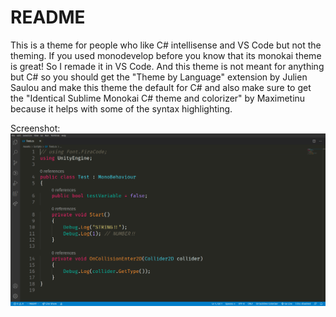 # README

This is a theme for people who like C# intellisense and VS Code but not the theming. If you used monodevelop before you know that its monokai theme is great! So I remade it in VS Code. And this theme is not meant for anything but C# so you should get the "Theme by Language" extension by Julien Saulou and make this theme the default for C# and also make sure to get the "Identical Sublime Monokai C# theme and colorizer" by Maximetinu because it helps with some of the syntax highlighting.

Screenshot:
<img src="screenshot.png"/>

